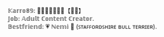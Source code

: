 𝕂𝕒𝕣𝕣𝕠𝟠𝟡: 💎💗💘💞🍬🍭🍒【💙💛】 \
𝕁𝕠𝕓: 𝔸𝕕𝕦𝕝𝕥 ℂ𝕠𝕟𝕥𝕖𝕟𝕥 ℂ𝕣𝕖𝕒𝕥𝕠𝕣.\
𝔹𝕖𝕤𝕥𝕗𝕣𝕚𝕖𝕟𝕕: 💗 ℕ𝕖𝕞𝕚 🐾 (ꜱᴛᴀꜰꜰᴏʀᴅꜱʜɪʀᴇ ʙᴜʟʟ ᴛᴇʀʀɪᴇʀ).
